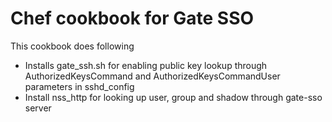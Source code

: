 # Chef cookbook for Gate SSO

This cookbook does following

* Installs gate_ssh.sh for enabling public key lookup through AuthorizedKeysCommand and AuthorizedKeysCommandUser parameters in sshd_config
* Install nss_http for looking up user, group and shadow through gate-sso server

